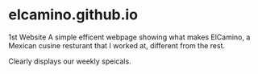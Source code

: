 # elcamino.github.io
1st Website 
A simple efficent webpage showing what makes ElCamino, a Mexican cusine resturant that I worked at, different from the rest.


Clearly displays our weekly speicals.
